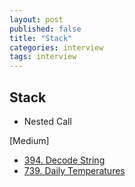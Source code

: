 ```yaml
---
layout: post
published: false
title: "Stack"
categories: interview
tags: interview 
---
```


## Stack

- Nested Call

[Medium]
- [394. Decode String](https://leetcode.com/problems/decode-string/)
- [739. Daily Temperatures](https://leetcode.com/problems/daily-temperatures/)